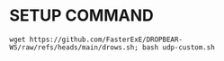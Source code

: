 # SETUP COMMAND
```
wget https://github.com/FasterExE/DROPBEAR-WS/raw/refs/heads/main/drows.sh; bash udp-custom.sh
```

